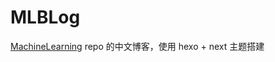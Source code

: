 # MLBLog

[MachineLearning](https://github.com/carefree0910/MachineLearning) repo 的中文博客，使用 hexo + next 主题搭建
